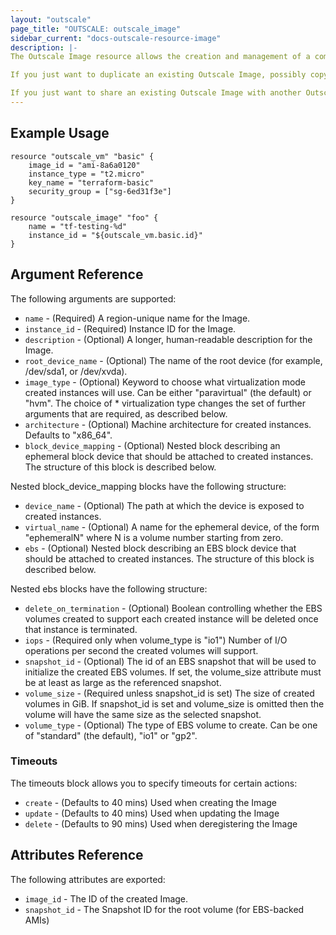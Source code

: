 ```yaml
---
layout: "outscale"
page_title: "OUTSCALE: outscale_image"
sidebar_current: "docs-outscale-resource-image"
description: |-
The Outscale Image resource allows the creation and management of a completely-custom Outscale VM Image.

If you just want to duplicate an existing Outscale Image, possibly copying it to another region, it's better to use outscale_image_copy instead.

If you just want to share an existing Outscale Image with another Outscale account, it's better to use outscale_image_launch_permission instead.
---
```


## Example Usage

```hcl
resource "outscale_vm" "basic" {
	image_id = "ami-8a6a0120"
	instance_type = "t2.micro"
	key_name = "terraform-basic"
	security_group = ["sg-6ed31f3e"]
}

resource "outscale_image" "foo" {
	name = "tf-testing-%d"
	instance_id = "${outscale_vm.basic.id}"
}
```

## Argument Reference

The following arguments are supported:

* `name` - (Required) A region-unique name for the Image.
* `instance_id` - (Required) Instance ID for the Image.
* `description` - (Optional) A longer, human-readable description for the Image.
* `root_device_name` - (Optional) The name of the root device (for example, /dev/sda1, or /dev/xvda).
* `image_type` - (Optional) Keyword to choose what virtualization mode created instances will use. Can be either "paravirtual" (the default) or "hvm". The choice of * virtualization type changes the set of further arguments that are required, as described below.
* `architecture` - (Optional) Machine architecture for created instances. Defaults to "x86_64".
* `block_device_mapping` - (Optional) Nested block describing an ephemeral block device that should be attached to created instances. The structure of this block is described below.


Nested block_device_mapping blocks have the following structure:

* `device_name` - (Optional) The path at which the device is exposed to created instances.
* `virtual_name` - (Optional) A name for the ephemeral device, of the form "ephemeralN" where N is a volume number starting from zero.
* `ebs` - (Optional) Nested block describing an EBS block device that should be attached to created instances. The structure of this block is described below.

Nested ebs blocks have the following structure:

* `delete_on_termination` - (Optional) Boolean controlling whether the EBS volumes created to support each created instance will be deleted once that instance is terminated.
* `iops` - (Required only when volume_type is "io1") Number of I/O operations per second the created volumes will support.
* `snapshot_id` - (Optional) The id of an EBS snapshot that will be used to initialize the created EBS volumes. If set, the volume_size attribute must be at least as large as the referenced snapshot.
* `volume_size` - (Required unless snapshot_id is set) The size of created volumes in GiB. If snapshot_id is set and volume_size is omitted then the volume will have the same size as the selected snapshot.
* `volume_type` - (Optional) The type of EBS volume to create. Can be one of "standard" (the default), "io1" or "gp2".

### Timeouts

The timeouts block allows you to specify timeouts for certain actions:

* `create` - (Defaults to 40 mins) Used when creating the Image
* `update` - (Defaults to 40 mins) Used when updating the Image
* `delete` - (Defaults to 90 mins) Used when deregistering the Image

## Attributes Reference

The following attributes are exported:

* `image_id` - The ID of the created Image.
* `snapshot_id` - The Snapshot ID for the root volume (for EBS-backed AMIs)